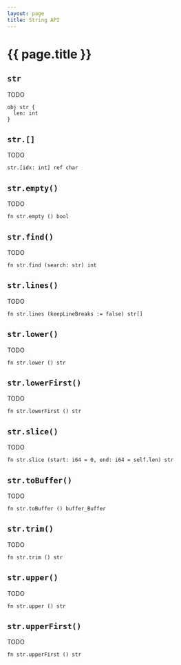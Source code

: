 ```yaml
---
layout: page
title: String API
---
```


# {{ page.title }}

## `str`
TODO

```the
obj str {
  len: int
}
```

## `str.[]`
TODO

```the
str.[idx: int] ref char
```

## `str.empty()`
TODO

```the
fn str.empty () bool
```

## `str.find()`
TODO

```the
fn str.find (search: str) int
```

## `str.lines()`
TODO

```the
fn str.lines (keepLineBreaks := false) str[]
```

## `str.lower()`
TODO

```the
fn str.lower () str
```

## `str.lowerFirst()`
TODO

```the
fn str.lowerFirst () str
```

## `str.slice()`
TODO

```the
fn str.slice (start: i64 = 0, end: i64 = self.len) str
```

## `str.toBuffer()`
TODO

```the
fn str.toBuffer () buffer_Buffer
```

## `str.trim()`
TODO

```the
fn str.trim () str
```

## `str.upper()`
TODO

```the
fn str.upper () str
```

## `str.upperFirst()`
TODO

```the
fn str.upperFirst () str
```
